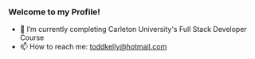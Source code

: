 ### Welcome to my Profile!


- 🔭 I’m currently completing Carleton University's Full Stack Developer Course
- 📫 How to reach me: [toddkelly@hotmail.com](mailto:toddkelly@hotmail.com)



